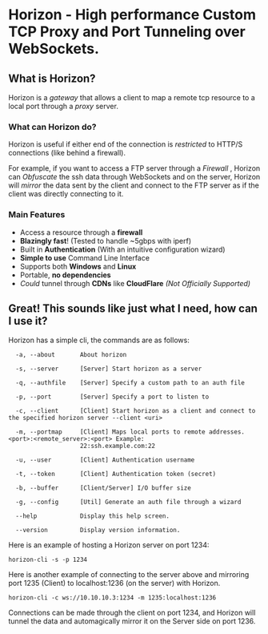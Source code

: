 # Horizon - High performance Custom TCP Proxy and Port Tunneling over WebSockets.

## What is Horizon?

Horizon is a _gateway_ that allows a client to map a remote tcp resource to a local port through a _proxy_ server.

### What can Horizon do?

Horizon is useful if either end of the connection is _restricted_ to HTTP/S connections (like behind a firewall).

For example, if you want to access a FTP server through a _Firewall_ , Horizon can _Obfuscate_ the ssh data through WebSockets and on the server, Horizon will _mirror_ the data sent by the client and connect to the FTP server as if the client was directly connecting to it.

### Main Features
- Access a resource through a **firewall**
- **Blazingly fast**! (Tested to handle ~5gbps with iperf)
- Built in **Authentication** (With an intuitive configuration wizard)
- **Simple to use** Command Line Interface
- Supports both **Windows** and **Linux**
- Portable, **no dependencies**
- _Could_ tunnel through **CDNs** like **CloudFlare** _(Not Officially Supported)_

## Great! This sounds like just what I need, how can I use it?

Horizon has a simple cli, the commands are as follows:

```
  -a, --about       About horizon

  -s, --server      [Server] Start horizon as a server

  -q, --authfile    [Server] Specify a custom path to an auth file

  -p, --port        [Server] Specify a port to listen to

  -c, --client      [Client] Start horizon as a client and connect to the specified horizon server --client <uri>

  -m, --portmap     [Client] Maps local ports to remote addresses. <port>:<remote_server>:<port> Example:
                    22:ssh.example.com:22

  -u, --user        [Client] Authentication username

  -t, --token       [Client] Authentication token (secret)

  -b, --buffer      [Client/Server] I/O buffer size

  -g, --config      [Util] Generate an auth file through a wizard

  --help            Display this help screen.

  --version         Display version information.
```

Here is an example of hosting a Horizon server on port 1234:

```
horizon-cli -s -p 1234
```

Here is another example of connecting to the server above and mirroring port 1235 (Client) to localhost:1236 (on the server) with Horizon.

```
horizon-cli -c ws://10.10.10.3:1234 -m 1235:localhost:1236
```

Connections can be made through the client on port 1234, and Horizon will tunnel the data and automagically mirror it on the Server side on port 1236.